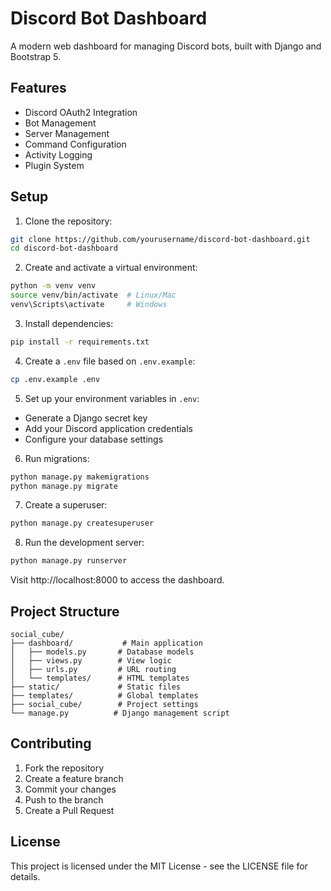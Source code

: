 # Discord Bot Dashboard

A modern web dashboard for managing Discord bots, built with Django and Bootstrap 5.

## Features

- Discord OAuth2 Integration
- Bot Management
- Server Management
- Command Configuration
- Activity Logging
- Plugin System

## Setup

1. Clone the repository:
```bash
git clone https://github.com/yourusername/discord-bot-dashboard.git
cd discord-bot-dashboard
```

2. Create and activate a virtual environment:
```bash
python -m venv venv
source venv/bin/activate  # Linux/Mac
venv\Scripts\activate     # Windows
```

3. Install dependencies:
```bash
pip install -r requirements.txt
```

4. Create a `.env` file based on `.env.example`:
```bash
cp .env.example .env
```

5. Set up your environment variables in `.env`:
- Generate a Django secret key
- Add your Discord application credentials
- Configure your database settings

6. Run migrations:
```bash
python manage.py makemigrations
python manage.py migrate
```

7. Create a superuser:
```bash
python manage.py createsuperuser
```

8. Run the development server:
```bash
python manage.py runserver
```

Visit http://localhost:8000 to access the dashboard.

## Project Structure

```
social_cube/
├── dashboard/           # Main application
│   ├── models.py       # Database models
│   ├── views.py        # View logic
│   ├── urls.py         # URL routing
│   └── templates/      # HTML templates
├── static/             # Static files
├── templates/          # Global templates
├── social_cube/        # Project settings
└── manage.py          # Django management script
```

## Contributing

1. Fork the repository
2. Create a feature branch
3. Commit your changes
4. Push to the branch
5. Create a Pull Request

## License

This project is licensed under the MIT License - see the LICENSE file for details. 